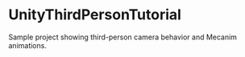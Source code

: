 UnityThirdPersonTutorial
========================

Sample project showing third-person camera behavior and Mecanim animations.
